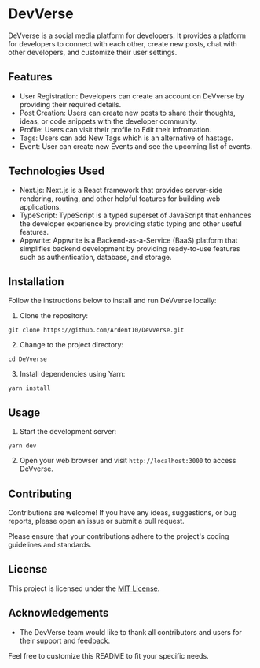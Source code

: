 # DevVerse

DeVverse is a social media platform for developers. It provides a platform for developers to connect with each other, create new posts, chat with other developers, and customize their user settings.

## Features

- User Registration: Developers can create an account on DeVverse by providing their required details.
- Post Creation: Users can create new posts to share their thoughts, ideas, or code snippets with the developer community.
- Profile: Users can visit their profile to Edit their infromation.
- Tags: Users can add New Tags which is an alternative of hastags.
- Event: User can create new Events and see the upcoming list of events.
<!-- - User Connections: Developers can connect with other developers, follow their activities, and build their network. -->
<!-- - Chat Functionality: DeVverse offers a chat feature that allows developers to communicate with each other privately. -->
<!-- - User Settings: Users can customize their profile and account settings according to their preferences. -->

## Technologies Used

- Next.js: Next.js is a React framework that provides server-side rendering, routing, and other helpful features for building web applications.
- TypeScript: TypeScript is a typed superset of JavaScript that enhances the developer experience by providing static typing and other useful features.
- Appwrite: Appwrite is a Backend-as-a-Service (BaaS) platform that simplifies backend development by providing ready-to-use features such as authentication, database, and storage.

## Installation

Follow the instructions below to install and run DeVverse locally:

1. Clone the repository:

```shell
git clone https://github.com/Ardent10/DevVerse.git
```

2. Change to the project directory:

```shell
cd DeVverse
```

3. Install dependencies using Yarn:

```shell
yarn install
```

## Usage

1. Start the development server:

```shell
yarn dev
```

2. Open your web browser and visit `http://localhost:3000` to access DeVverse.

## Contributing

Contributions are welcome! If you have any ideas, suggestions, or bug reports, please open an issue or submit a pull request.

Please ensure that your contributions adhere to the project's coding guidelines and standards.

## License

This project is licensed under the [MIT License](LICENSE).

## Acknowledgements

- The DevVerse team would like to thank all contributors and users for their support and feedback.

Feel free to customize this README to fit your specific needs.